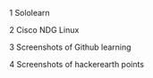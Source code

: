 
1 Sololearn




2 Cisco NDG Linux




3 Screenshots of Github learning




4 Screenshots of hackerearth points
 